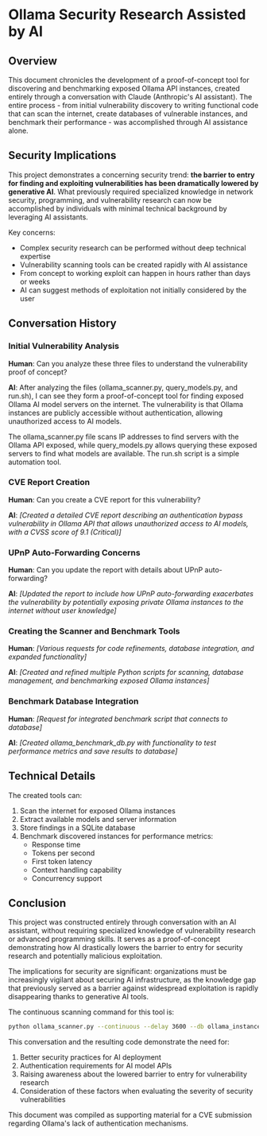 # Ollama Security Research Assisted by AI

## Overview

This document chronicles the development of a proof-of-concept tool for discovering and benchmarking exposed Ollama API instances, created entirely through a conversation with Claude (Anthropic's AI assistant). The entire process - from initial vulnerability discovery to writing functional code that can scan the internet, create databases of vulnerable instances, and benchmark their performance - was accomplished through AI assistance alone.

## Security Implications

This project demonstrates a concerning security trend: **the barrier to entry for finding and exploiting vulnerabilities has been dramatically lowered by generative AI**. What previously required specialized knowledge in network security, programming, and vulnerability research can now be accomplished by individuals with minimal technical background by leveraging AI assistants.

Key concerns:
- Complex security research can be performed without deep technical expertise
- Vulnerability scanning tools can be created rapidly with AI assistance
- From concept to working exploit can happen in hours rather than days or weeks
- AI can suggest methods of exploitation not initially considered by the user

## Conversation History

### Initial Vulnerability Analysis

**Human**: Can you analyze these three files to understand the vulnerability proof of concept?

**AI**: After analyzing the files (ollama_scanner.py, query_models.py, and run.sh), I can see they form a proof-of-concept tool for finding exposed Ollama AI model servers on the internet. The vulnerability is that Ollama instances are publicly accessible without authentication, allowing unauthorized access to AI models.

The ollama_scanner.py file scans IP addresses to find servers with the Ollama API exposed, while query_models.py allows querying these exposed servers to find what models are available. The run.sh script is a simple automation tool.

### CVE Report Creation

**Human**: Can you create a CVE report for this vulnerability?

**AI**: *[Created a detailed CVE report describing an authentication bypass vulnerability in Ollama API that allows unauthorized access to AI models, with a CVSS score of 9.1 (Critical)]*

### UPnP Auto-Forwarding Concerns

**Human**: Can you update the report with details about UPnP auto-forwarding?

**AI**: *[Updated the report to include how UPnP auto-forwarding exacerbates the vulnerability by potentially exposing private Ollama instances to the internet without user knowledge]*

### Creating the Scanner and Benchmark Tools

**Human**: *[Various requests for code refinements, database integration, and expanded functionality]*

**AI**: *[Created and refined multiple Python scripts for scanning, database management, and benchmarking exposed Ollama instances]*

### Benchmark Database Integration

**Human**: *[Request for integrated benchmark script that connects to database]*

**AI**: *[Created ollama_benchmark_db.py with functionality to test performance metrics and save results to database]*

## Technical Details

The created tools can:
1. Scan the internet for exposed Ollama instances
2. Extract available models and server information
3. Store findings in a SQLite database
4. Benchmark discovered instances for performance metrics:
   - Response time
   - Tokens per second
   - First token latency
   - Context handling capability
   - Concurrency support

## Conclusion

This project was constructed entirely through conversation with an AI assistant, without requiring specialized knowledge of vulnerability research or advanced programming skills. It serves as a proof-of-concept demonstrating how AI drastically lowers the barrier to entry for security research and potentially malicious exploitation.

The implications for security are significant: organizations must be increasingly vigilant about securing AI infrastructure, as the knowledge gap that previously served as a barrier against widespread exploitation is rapidly disappearing thanks to generative AI tools.

The continuous scanning command for this tool is:
```bash
python ollama_scanner.py --continuous --delay 3600 --db ollama_instances.db --port-range 11434-11444 --timeout 5 --threads 50 --save-results
```

This conversation and the resulting code demonstrate the need for:
1. Better security practices for AI deployment
2. Authentication requirements for AI model APIs
3. Raising awareness about the lowered barrier to entry for vulnerability research
4. Consideration of these factors when evaluating the severity of security vulnerabilities

This document was compiled as supporting material for a CVE submission regarding Ollama's lack of authentication mechanisms. 